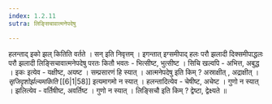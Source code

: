 ```yaml
---
index: 1.2.11
sutra: लिङ्सिचावात्मनेपदेषु

---
```

हलन्ताद् इको झल् कितिति वर्तते । सन् इति निवृत्तम् । इगन्तात् इग्समीपाद् हलः परौ झलादी   दिक्समीपाद्धलः परौ झलादी लिङ्सिचावात्मनेपदेषु परतः कितौ भवतः - भित्सीष्ट, भुत्सीष्ट । सिचि खल्वपि - अभित्त, अबुद्ध । इकः इत्येव - यक्षीष्ट, अयष्ट । सम्प्रसारणं हि स्यात् । आत्मनेपदेषु इति किम् ? अस्राक्षीत् , अद्राक्षीत् । _सृजिदृशोर्झल्यमकिति_ [[6|1|58]] इत्यमागमो न स्यात् । हलन्तादित्येव - चेषीष्ट, अचेष्ट । गुणो न स्यात् । झलित्येव  - वर्तिषीष्ट, अवर्तिष्ट । गुणो न स्यात् । लिङ्सिचौ इति किम् ? द्वेष्टा, द्वेक्ष्यते ॥